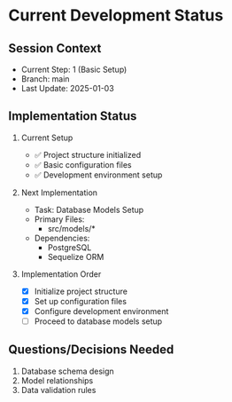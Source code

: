 # Current Development Status

## Session Context

- Current Step: 1 (Basic Setup)
- Branch: main
- Last Update: 2025-01-03

## Implementation Status

1. Current Setup
   - ✅ Project structure initialized
   - ✅ Basic configuration files
   - ✅ Development environment setup

2. Next Implementation
   - Task: Database Models Setup
   - Primary Files:
     - src/models/*
   - Dependencies:
     - PostgreSQL
     - Sequelize ORM

3. Implementation Order
   - [x] Initialize project structure
   - [x] Set up configuration files
   - [x] Configure development environment
   - [ ] Proceed to database models setup

## Questions/Decisions Needed
1. Database schema design
2. Model relationships
3. Data validation rules
